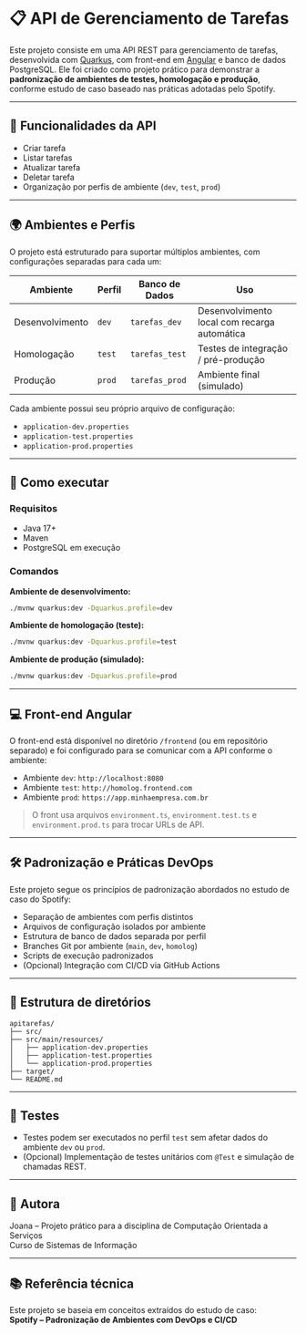 
# 📋 API de Gerenciamento de Tarefas

Este projeto consiste em uma API REST para gerenciamento de tarefas, desenvolvida com [Quarkus](https://quarkus.io/), com front-end em [Angular](https://angular.io/) e banco de dados PostgreSQL. Ele foi criado como projeto prático para demonstrar a **padronização de ambientes de testes, homologação e produção**, conforme estudo de caso baseado nas práticas adotadas pelo Spotify.

---

## 🧩 Funcionalidades da API

- Criar tarefa
- Listar tarefas
- Atualizar tarefa
- Deletar tarefa
- Organização por perfis de ambiente (`dev`, `test`, `prod`)

---

## 🌍 Ambientes e Perfis

O projeto está estruturado para suportar múltiplos ambientes, com configurações separadas para cada um:

| Ambiente     | Perfil               | Banco de Dados              | Uso                          |
|--------------|----------------------|-----------------------------|-------------------------------|
| Desenvolvimento | `dev`               | `tarefas_dev`               | Desenvolvimento local com recarga automática |
| Homologação  | `test`              | `tarefas_test`              | Testes de integração / pré-produção |
| Produção     | `prod`              | `tarefas_prod`              | Ambiente final (simulado)     |

Cada ambiente possui seu próprio arquivo de configuração:

- `application-dev.properties`
- `application-test.properties`
- `application-prod.properties`

---

## 🚀 Como executar

### Requisitos
- Java 17+
- Maven
- PostgreSQL em execução

### Comandos

**Ambiente de desenvolvimento:**
```bash
./mvnw quarkus:dev -Dquarkus.profile=dev
```

**Ambiente de homologação (teste):**
```bash
./mvnw quarkus:dev -Dquarkus.profile=test
```

**Ambiente de produção (simulado):**
```bash
./mvnw quarkus:dev -Dquarkus.profile=prod
```

---

## 💻 Front-end Angular

O front-end está disponível no diretório `/frontend` (ou em repositório separado) e foi configurado para se comunicar com a API conforme o ambiente:

- Ambiente `dev`: `http://localhost:8080`
- Ambiente `test`: `http://homolog.frontend.com`
- Ambiente `prod`: `https://app.minhaempresa.com.br`

> O front usa arquivos `environment.ts`, `environment.test.ts` e `environment.prod.ts` para trocar URLs de API.

---

## 🛠️ Padronização e Práticas DevOps

Este projeto segue os princípios de padronização abordados no estudo de caso do Spotify:

- Separação de ambientes com perfis distintos
- Arquivos de configuração isolados por ambiente
- Estrutura de banco de dados separada por perfil
- Branches Git por ambiente (`main`, `dev`, `homolog`)
- Scripts de execução padronizados
- (Opcional) Integração com CI/CD via GitHub Actions

---

## 📁 Estrutura de diretórios

```
apitarefas/
├── src/
├── src/main/resources/
│   ├── application-dev.properties
│   ├── application-test.properties
│   └── application-prod.properties
├── target/
└── README.md
```

---

## 🧪 Testes

- Testes podem ser executados no perfil `test` sem afetar dados do ambiente `dev` ou `prod`.
- (Opcional) Implementação de testes unitários com `@Test` e simulação de chamadas REST.

---

## 📌 Autora

Joana – Projeto prático para a disciplina de Computação Orientada a Serviços  
Curso de Sistemas de Informação

---

## 📚 Referência técnica

Este projeto se baseia em conceitos extraídos do estudo de caso:  
**Spotify – Padronização de Ambientes com DevOps e CI/CD**
